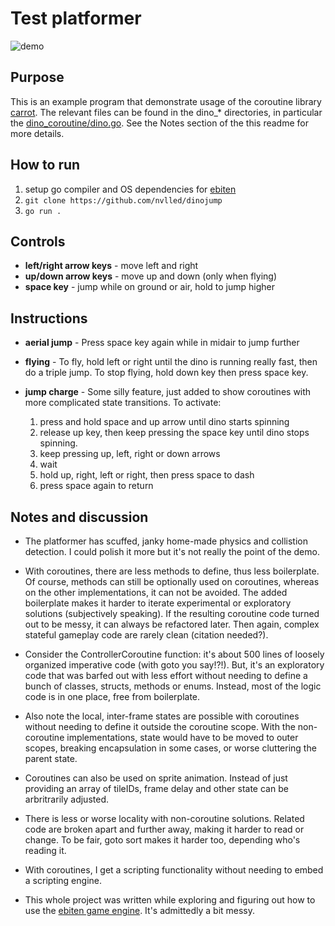 # Test platformer

![demo](demo.gif)

## Purpose

This is an example program that demonstrate usage of
the coroutine library [carrot](https://github.com/nvlled/carrot).
The relevant files can be found in the dino\_\* directories,
in particular the [dino_coroutine/dino.go](dino_coroutine/dino.go).
See the Notes section of the this readme for more details.

## How to run

1. setup go compiler and OS dependencies for [ebiten](https://ebitengine.org/en/documents/install.html)
2. `git clone https://github.com/nvlled/dinojump`
3. `go run .`

## Controls

- **left/right arrow keys** - move left and right
- **up/down arrow keys** - move up and down (only when flying)
- **space key** - jump while on ground or air, hold to jump higher

## Instructions

- **aerial jump** - Press space key again while in midair to jump further
- **flying** - To fly, hold left or right until the dino is running
  really fast, then do a triple jump. To stop flying, hold down key
  then press space key.
- **jump charge** - Some silly feature, just added to show coroutines
  with more complicated state transitions. To activate:

  1. press and hold space and up arrow until dino starts spinning
  2. release up key, then keep pressing the space key until dino stops spinning.
  3. keep pressing up, left, right or down arrows
  4. wait
  5. hold up, right, left or right, then press space to dash
  6. press space again to return

## Notes and discussion

- The platformer has scuffed, janky home-made physics and collistion detection.
  I could polish it more but it's not really the point of the demo.

- With coroutines, there are less methods to define,
  thus less boilerplate. Of course, methods can
  still be optionally used on coroutines,
  whereas on the other
  implementations, it can not be avoided.
  The added boilerplate makes it harder to iterate
  experimental or exploratory solutions (subjectively speaking).
  If the resulting coroutine code turned out to be messy, it
  can always be refactored later. Then again, complex stateful gameplay
  code are rarely clean (citation needed?).

- Consider the ControllerCoroutine function:
  it's about 500 lines of loosely organized
  imperative code (with goto you say!?!).
  But, it's an exploratory code that was barfed
  out with less effort without needing to define a bunch of
  classes, structs, methods or enums. Instead, most of
  the logic code is in one place, free from boilerplate.

- Also note the local, inter-frame states are possible
  with coroutines without needing to define it outside
  the coroutine scope. With the non-coroutine implementations,
  state would have to be moved to outer scopes,
  breaking encapsulation in some cases, or worse
  cluttering the parent state.

- Coroutines can also be used on sprite animation. Instead of
  just providing an array of tileIDs, frame delay and other
  state can be arbritrarily adjusted.

- There is less or worse locality with
  non-coroutine solutions. Related code are
  broken apart and further away, making it
  harder to read or change. To be fair, goto sort
  makes it harder too, depending who's reading it.

- With coroutines, I get a scripting functionality
  without needing to embed a scripting engine.

- This whole project was written while exploring and figuring out
  how to use the [ebiten game engine](https://ebitengine.org/). It's admittedly a bit messy.
